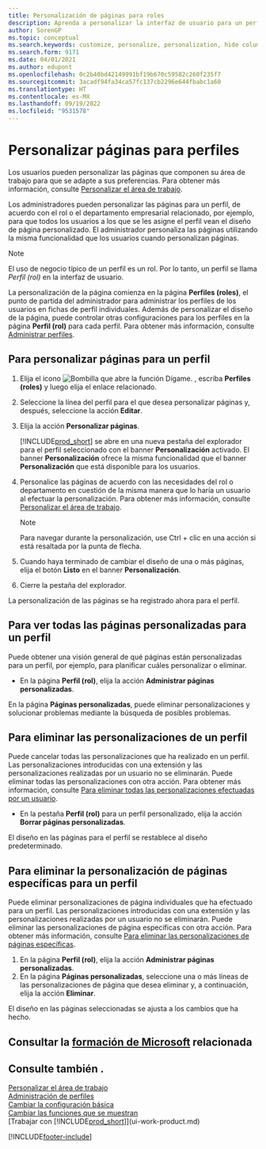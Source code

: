 ```yaml
---
title: Personalización de páginas para roles
description: Aprenda a personalizar la interfaz de usuario para un perfil (rol) para que todos los usuarios asignados a ese rol vean un espacio de trabajo personalizado.
author: SorenGP
ms.topic: conceptual
ms.search.keywords: customize, personalize, personalization, hide columns, remove fields, move fields
ms.search.form: 9171
ms.date: 04/01/2021
ms.author: edupont
ms.openlocfilehash: 0c2b40bd42149991bf19b670c59582c260f235f7
ms.sourcegitcommit: 3acadf94fa34ca57fc137cb2296e644fbabc1a60
ms.translationtype: HT
ms.contentlocale: es-MX
ms.lasthandoff: 09/19/2022
ms.locfileid: "9531578"
---
```

# <a name="customize-pages-for-profiles"></a>Personalizar páginas para perfiles

Los usuarios pueden personalizar las páginas que componen su área de trabajo para que se adapte a sus preferencias. Para obtener más información, consulte [Personalizar el área de trabajo](ui-personalization-user.md).

Los administradores pueden personalizar las páginas para un perfil, de acuerdo con el rol o el departamento empresarial relacionado, por ejemplo, para que todos los usuarios a los que se les asigne el perfil vean el diseño de página personalizado. El administrador personaliza las páginas utilizando la misma funcionalidad que los usuarios cuando personalizan páginas.

> [!NOTE]
> El uso de negocio típico de un perfil es un rol. Por lo tanto, un perfil se llama *Perfil (rol)* en la interfaz de usuario.

La personalización de la página comienza en la página **Perfiles (roles)**, el punto de partida del administrador para administrar los perfiles de los usuarios en fichas de perfil individuales. Además de personalizar el diseño de la página, puede controlar otras configuraciones para los perfiles en la página **Perfil (rol)** para cada perfil. Para obtener más información, consulte [Administrar perfiles](admin-users-profiles-roles.md).

## <a name="to-customize-pages-for-a-profile"></a>Para personalizar páginas para un perfil

1. Elija el icono ![Bombilla que abre la función Dígame.](media/ui-search/search_small.png "Dígame qué desea hacer") , escriba **Perfiles (roles)** y luego elija el enlace relacionado.
2. Seleccione la línea del perfil para el que desea personalizar páginas y, después, seleccione la acción **Editar**.
3. Elija la acción **Personalizar páginas**.

    [!INCLUDE[prod_short](includes/prod_short.md)] se abre en una nueva pestaña del explorador para el perfil seleccionado con el banner **Personalización** activado. El banner **Personalización** ofrece la misma funcionalidad que el banner **Personalización** que está disponible para los usuarios.

4. Personalice las páginas de acuerdo con las necesidades del rol o departamento en cuestión de la misma manera que lo haría un usuario al efectuar la personalización. Para obtener más información, consulte [Personalizar el área de trabajo](ui-personalization-user.md).

    > [!NOTE]
    > Para navegar durante la personalización, use Ctrl + clic en una acción si está resaltada por la punta de flecha.

5. Cuando haya terminado de cambiar el diseño de una o más páginas, elija el botón **Listo** en el banner **Personalización**.
6. Cierre la pestaña del explorador.

La personalización de las páginas se ha registrado ahora para el perfil.

## <a name="to-view-all-customized-pages-for-a-profile"></a>Para ver todas las páginas personalizadas para un perfil

Puede obtener una visión general de qué páginas están personalizadas para un perfil, por ejemplo, para planificar cuáles personalizar o eliminar.

- En la página **Perfil (rol)**, elija la acción **Administrar páginas personalizadas**.

En la página **Páginas personalizadas**, puede eliminar personalizaciones y solucionar problemas mediante la búsqueda de posibles problemas.  

## <a name="to-delete-all-customizations-for-a-profile"></a>Para eliminar las personalizaciones de un perfil

Puede cancelar todas las personalizaciones que ha realizado en un perfil. Las personalizaciones introducidas con una extensión y las personalizaciones realizadas por un usuario no se eliminarán. Puede eliminar todas las personalizaciones con otra acción. Para obtener más información, consulte [Para eliminar todas las personalizaciones efectuadas por un usuario](admin-users-profiles-roles.md#to-delete-all-personalizations-made-by-a-user).

- En la pestaña **Perfil (rol)** para un perfil personalizado, elija la acción **Borrar páginas personalizadas**.

El diseño en las páginas para el perfil se restablece al diseño predeterminado.  

## <a name="to-delete-customization-for-specific-pages-for-a-profile"></a>Para eliminar la personalización de páginas específicas para un perfil

Puede eliminar personalizaciones de página individuales que ha efectuado para un perfil. Las personalizaciones introducidas con una extensión y las personalizaciones realizadas por un usuario no se eliminarán. Puede eliminar las personalizaciones de página específicas con otra acción. Para obtener más información, consulte [Para eliminar las personalizaciones de páginas específicas](admin-users-profiles-roles.md#to-delete-personalizations-for-specific-pages).

1. En la página **Perfil (rol)**, elija la acción **Administrar páginas personalizadas**.
2. En la página **Páginas personalizadas**, seleccione una o más líneas de las personalizaciones de página que desea eliminar y, a continuación, elija la acción **Eliminar**.

El diseño en las páginas seleccionadas se ajusta a los cambios que ha hecho.

## <a name="see-related-microsoft-training"></a>Consultar la [formación de Microsoft](/training/paths/tailor-roles-design-ui/) relacionada

## <a name="see-also"></a>Consulte también .

[Personalizar el área de trabajo](ui-personalization-user.md)  
[Administración de perfiles](admin-users-profiles-roles.md)  
[Cambiar la configuración básica](ui-change-basic-settings.md)  
[Cambiar las funciones que se muestran](ui-experiences.md)  
[Trabajar con [!INCLUDE[prod_short](includes/prod_short.md)]](ui-work-product.md)  


[!INCLUDE[footer-include](includes/footer-banner.md)]
